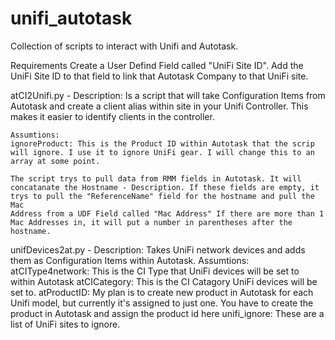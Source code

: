 # unifi_autotask
Collection of scripts to interact with Unifi and Autotask.

Requirements
	Create a User Defind Field called "UniFi Site ID". Add the UniFi Site
	ID to that field to link that Autotask Company to that UniFi site.



atCI2Unifi.py - 
	Description:
	Is a script that will take Configuration Items from Autotask and create
	a client alias within site in your Unifi Controller. This makes it 
	easier to identify clients in the controller.

	Assumtions:
	ignoreProduct: This is the Product ID within Autotask that the scrip 
	will ignore. I use it to ignore UniFi gear. I will change this to an 
	array at some point.

	The script trys to pull data from RMM fields in Autotask. It will 
	concatanate the Hostname - Description. If these fields are empty, it 
	trys to pull the "ReferenceName" field for the hostname and pull the Mac 
	Address from a UDF Field called "Mac Address" If there are more than 1 
	Mac Addresses in, it will put a number in parentheses after the hostname.
	
unifDevices2at.py - 
	Description:
	Takes UniFi network devices and adds them as Configuration Items within 
	Autotask. 
	Assumtions:
	atCIType4network: This is the CI Type that UniFi devices will be set to 
	within Autotask
	atCICategory: This is the CI Catagory UniFi devices will be set to. 
	atProductID: My plan is to create new product in Autotask for each Unifi 
	model, but currently it's assigned to just one. You have to create the 
	product in Autotask and assign the product id here
	unifi_ignore: These are a list of UniFi sites to ignore.

		
